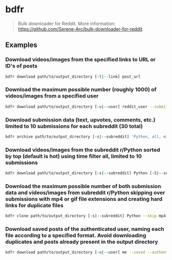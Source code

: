 # bdfr

> Bulk downloader for Reddit. More information: <https://github.com/Serene-Arc/bulk-downloader-for-reddit>.

## Examples

### Download videos/images from the specified links to URL or ID's of posts

```bash
bdfr download path/to/output_directory [-l|--link] post_url
```

### Download the maximum possible number (roughly 1000) of videos/images from a specified user

```bash
bdfr download path/to/output_directory [-u|--user] reddit_user --submitted
```

### Download submission data (text, upvotes, comments, etc.) limited to 10 submissions for each subreddit (30 total)

```bash
bdfr archive path/to/output_directory [-s|--subreddit] 'Python, all, mindustry' [-L|--limit] 10
```

### Download videos/images from the subreddit r/Python sorted by top (default is hot) using time filter all, limited to 10 submissions

```bash
bdfr download path/to/output_directory [-s|--subreddit] Python [-S|--sort] top [-t|--time] all [-L|--limit] 10
```

### Download the maximum possible number of both submission data and videos/images from subreddit r/Python skipping over submissions with mp4 or gif file extensions and creating hard links for duplicate files

```bash
bdfr clone path/to/output_directory [-s|--subreddit] Python --skip mp4 --skip gif --make-hard-links
```

### Download saved posts of the authenticated user, naming each file according to a specified format. Avoid downloading duplicates and posts already present in the output directory

```bash
bdfr download path/to/output_directory [-u|--user] me --saved --authenticate --file-scheme ' {POSTID}_{TITLE}_{UPVOTES} ' --no-dupes --search-existing
```
